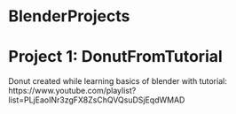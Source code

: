 ﻿# BlenderProjects

<h1>Project 1: DonutFromTutorial</h1>
Donut created while learning basics of blender with tutorial: 
https://www.youtube.com/playlist?list=PLjEaoINr3zgFX8ZsChQVQsuDSjEqdWMAD
